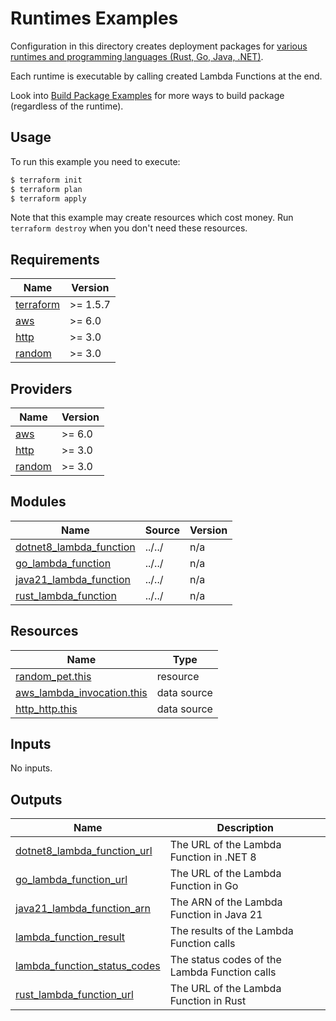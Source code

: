 # Runtimes Examples

Configuration in this directory creates deployment packages for [various runtimes and programming languages (Rust, Go, Java, .NET)](https://docs.aws.amazon.com/lambda/latest/dg/lambda-runtimes.html).

Each runtime is executable by calling created Lambda Functions at the end.

Look into [Build Package Examples](https://github.com/terraform-aws-modules/terraform-aws-lambda/tree/master/examples/build-package) for more ways to build package (regardless of the runtime).

## Usage

To run this example you need to execute:

```bash
$ terraform init
$ terraform plan
$ terraform apply
```

Note that this example may create resources which cost money. Run `terraform destroy` when you don't need these resources.

<!-- BEGIN_TF_DOCS -->
## Requirements

| Name | Version |
|------|---------|
| <a name="requirement_terraform"></a> [terraform](#requirement\_terraform) | >= 1.5.7 |
| <a name="requirement_aws"></a> [aws](#requirement\_aws) | >= 6.0 |
| <a name="requirement_http"></a> [http](#requirement\_http) | >= 3.0 |
| <a name="requirement_random"></a> [random](#requirement\_random) | >= 3.0 |

## Providers

| Name | Version |
|------|---------|
| <a name="provider_aws"></a> [aws](#provider\_aws) | >= 6.0 |
| <a name="provider_http"></a> [http](#provider\_http) | >= 3.0 |
| <a name="provider_random"></a> [random](#provider\_random) | >= 3.0 |

## Modules

| Name | Source | Version |
|------|--------|---------|
| <a name="module_dotnet8_lambda_function"></a> [dotnet8\_lambda\_function](#module\_dotnet8\_lambda\_function) | ../../ | n/a |
| <a name="module_go_lambda_function"></a> [go\_lambda\_function](#module\_go\_lambda\_function) | ../../ | n/a |
| <a name="module_java21_lambda_function"></a> [java21\_lambda\_function](#module\_java21\_lambda\_function) | ../../ | n/a |
| <a name="module_rust_lambda_function"></a> [rust\_lambda\_function](#module\_rust\_lambda\_function) | ../../ | n/a |

## Resources

| Name | Type |
|------|------|
| [random_pet.this](https://registry.terraform.io/providers/hashicorp/random/latest/docs/resources/pet) | resource |
| [aws_lambda_invocation.this](https://registry.terraform.io/providers/hashicorp/aws/latest/docs/data-sources/lambda_invocation) | data source |
| [http_http.this](https://registry.terraform.io/providers/hashicorp/http/latest/docs/data-sources/http) | data source |

## Inputs

No inputs.

## Outputs

| Name | Description |
|------|-------------|
| <a name="output_dotnet8_lambda_function_url"></a> [dotnet8\_lambda\_function\_url](#output\_dotnet8\_lambda\_function\_url) | The URL of the Lambda Function in .NET 8 |
| <a name="output_go_lambda_function_url"></a> [go\_lambda\_function\_url](#output\_go\_lambda\_function\_url) | The URL of the Lambda Function in Go |
| <a name="output_java21_lambda_function_arn"></a> [java21\_lambda\_function\_arn](#output\_java21\_lambda\_function\_arn) | The ARN of the Lambda Function in Java 21 |
| <a name="output_lambda_function_result"></a> [lambda\_function\_result](#output\_lambda\_function\_result) | The results of the Lambda Function calls |
| <a name="output_lambda_function_status_codes"></a> [lambda\_function\_status\_codes](#output\_lambda\_function\_status\_codes) | The status codes of the Lambda Function calls |
| <a name="output_rust_lambda_function_url"></a> [rust\_lambda\_function\_url](#output\_rust\_lambda\_function\_url) | The URL of the Lambda Function in Rust |
<!-- END_TF_DOCS -->
